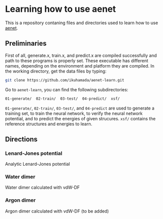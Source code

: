 # Learning how to use aenet

This is a repository contaning files and directories used to learn how to use [aenet](http://ann.atomistic.net/).

## Preliminaries

First of all, generate.x, train.x, and predict.x are compiled successfully and path to these programs is properly set.
These executable has different names, depending on the environment and platform they are compiled.
In the working directory, get the data files by typing:

```Bash
git clone https://github.com/ikuhamada/aenet-learn.git
```

Go to ``aenet-learn``, you can find the following subdirectories:

```Bash
01-generate/  02-train/  03-test/  04-predict/	xsf/
```

``01-generate/``, ``02-train/``, ``03-test/``, and ``04-predict`` are used to generate a training set, to train the neural network, to verify the neural network potential, and to predict the energies of given strucures.
``xsf/`` contains the reference structures and energies to learn.

## Directions

### Lenard-Jones potential

Analytic Lenard-Jones potential

### Water dimer

Water dimer calculated with vdW-DF

### Argon dimer

Argon dimer calculated with vdW-DF (to be added)

